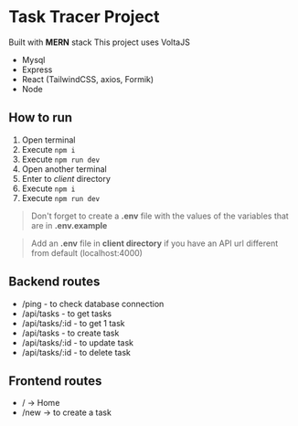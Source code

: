 # Task Tracer Project

Built with **MERN** stack
This project uses VoltaJS

- Mysql
- Express
- React (TailwindCSS, axios, Formik)
- Node


## How to run

1. Open terminal
2. Execute `npm i`
3. Execute `npm run dev`
4. Open another terminal
5. Enter to *client* directory
6. Execute `npm i`
7. Execute `npm run dev`

> Don't forget to create a **.env** file with the values of the variables that are in **.env.example**

> Add an **.env** file in **client directory** if you have an API url different from default (localhost:4000)

## Backend routes
- <localhost>/ping -  to check database connection
- <localhost>/api/tasks -  to get tasks
- <localhost>/api/tasks/:id -  to get 1 task
- <localhost>/api/tasks -  to create task
- <localhost>/api/tasks/:id -  to update task
- <localhost>/api/tasks/:id -  to delete task

## Frontend routes
- / -> Home
- /new -> to create a task